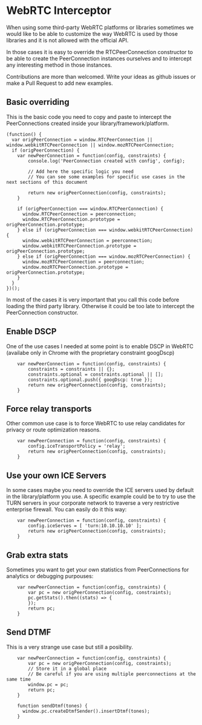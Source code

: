 # WebRTC Interceptor

When using some third-party WebRTC platforms or libraries sometimes we would like to be able to customize the way WebRTC is used by those libraries and it is not allowed with the official API.

In those cases it is easy to override the RTCPeerConnection constructor to be able to create the PeerConnection instances ourselves and to intercept any interesting method in those instances.

Contributions are more than welcomed.  Write your ideas as github issues or make a Pull Request to add new examples.

## Basic overriding

This is the basic code you  need to copy and paste to intercept the PeerConnections created inside your library/framework/platform.


```
(function() {
  var origPeerConnection = window.RTCPeerConnection || window.webkitRTCPeerConnection || window.mozRTCPeerConnection;
  if (origPeerConnection) {
    var newPeerConnection = function(config, constraints) {
        console.log('PeerConnection created with config', config);

        // Add here the specific logic you need
        // You can see some examples for specific use cases in the next sections of this document 

        return new origPeerConnection(config, constraints);
    }

    if (origPeerConnection === window.RTCPeerConnection) {
      window.RTCPeerConnection = peerconnection;
      window.RTCPeerConnection.prototype = origPeerConnection.prototype;
    } else if (origPeerConnection === window.webkitRTCPeerConnection) {
      window.webkitRTCPeerConnection = peerconnection;
      window.webkitRTCPeerConnection.prototype = origPeerConnection.prototype;
    } else if (origPeerConnection === window.mozRTCPeerConnection) {
      window.mozRTCPeerConnection = peerconnection;
      window.mozRTCPeerConnection.prototype = origPeerConnection.prototype;
    }
  }
})();
```

In most of the cases it is very important that you call this code before loading the third party library.   Otherwise it could be too late to intercept the PeerConnection constructor.

## Enable DSCP

One of the use cases I needed at some point is to enable DSCP in WebRTC (availabe only in Chrome with the proprietary constraint googDscp)

```
    var newPeerConnection = function(config, constraints) {
        constraints = constraints || {};
        constraints.optional = constraints.optional || [];
        constraints.optional.push({ googDscp: true });
        return new origPeerConnection(config, constraints);
    }
```

## Force relay transports

Other common use case is to force WebRTC to use relay candidates for privacy or route optimization reasons.

```
    var newPeerConnection = function(config, constraints) {
        config.iceTransportPolicy = 'relay';
        return new origPeerConnection(config, constraints);
    }
```

## Use your own ICE Servers

In some cases maybe you need to override the ICE servers used by default in the library/platform you use.   A specific example could be to try to use the TURN servers in your corporate network to traverse a very restrictive enterprise firewall.  You can easily do it this way:

```
    var newPeerConnection = function(config, constraints) {
        config.iceServes = [ 'turn:10.10.10.10' ];
        return new origPeerConnection(config, constraints);
    }
```

## Grab extra stats

Sometimes you want to get your own statistics from PeerConnections for analytics or debugging purpouses:

```
    var newPeerConnection = function(config, constraints) {
        var pc = new origPeerConnection(config, constraints);
        pc.getStats().then((stats) => {
        });
        return pc;
    }
```


## Send DTMF

This is a very strange use case but still a posibility.

```
    var newPeerConnection = function(config, constraints) {
        var pc = new origPeerConnection(config, constraints);
        // Store it in a global place
        // Be careful if you are using multiple peerconnections at the same time
        window.pc = pc;
        return pc;
    }

    function sendDtmf(tones) {
      window.pc.createDtmfSender().insertDtmf(tones);
    }
```
